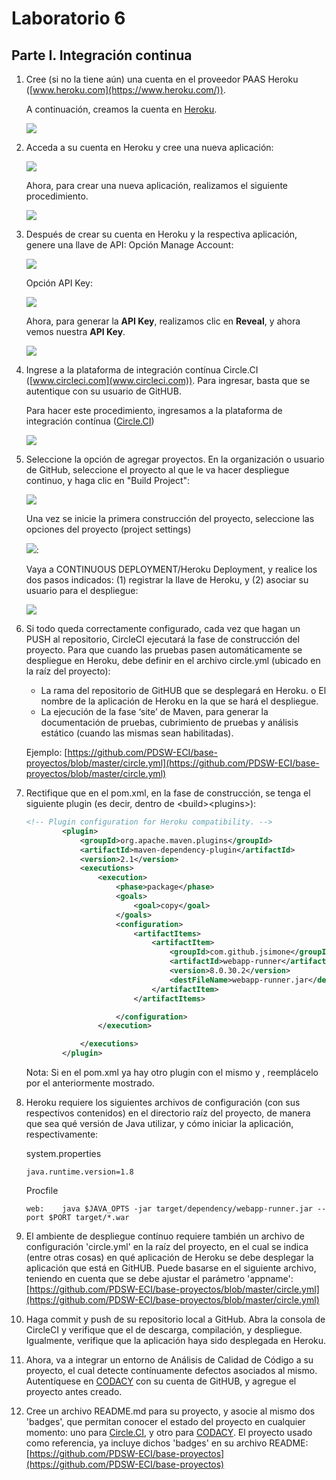 # Laboratorio 6
## Parte I. Integración continua

1. Cree (si no la tiene aún) una cuenta en el proveedor PAAS Heroku ([www.heroku.com](https://www.heroku.com/)).

	A continuación, creamos la cuenta en [Heroku](https://www.heroku.com/).

	<img  src="https://github.com/JuanMunozD/CVDS-6/blob/master/Im%C3%A1genes/Parte1.1.PNG">

2. Acceda a su cuenta en Heroku y cree una nueva aplicación:

	<img  src="https://github.com/PDSW-ECI/WebApp-Heroku-CircleCI-CI/blob/master/img/HerokuCreateApp.png">
	
	Ahora, para crear una nueva aplicación, realizamos el siguiente procedimiento.
	
	<img  src="https://github.com/JuanMunozD/CVDS-6/blob/master/Im%C3%A1genes/Parte1.2.png">

3. Después de crear su cuenta en Heroku y la respectiva aplicación, genere una llave de API: Opción Manage Account:

	<img  src="https://github.com/PDSW-ECI/WebApp-Heroku-CircleCI-CI/blob/master/img/ManageAccount.png">
	
	Opción API Key:
	
	<img  src="https://github.com/PDSW-ECI/WebApp-Heroku-CircleCI-CI/blob/master/img/GenerateKey.png">
	
	Ahora, para generar la **API Key**, realizamos clic en **Reveal**, y ahora vemos nuestra **API Key**.
	
	<img  src="https://github.com/JuanMunozD/CVDS-6/blob/master/Im%C3%A1genes/Parte1.3.png">

4. Ingrese a la plataforma de integración contínua Circle.CI ([www.circleci.com](www.circleci.com)). Para ingresar, basta que se autentique con su usuario de GitHUB.

	Para hacer este procedimiento, ingresamos a la plataforma de integración contínua ([Circle.CI](https://circleci.com/))

	<img  src="https://github.com/JuanMunozD/CVDS-6/blob/master/Im%C3%A1genes/Parte1.4.png">

5. Seleccione la opción de agregar proyectos. En la organización o usuario de GitHub, seleccione el proyecto al que le va hacer despliegue continuo, y haga clic en "Build Project":

	<img  src="https://github.com/PDSW-ECI/WebApp-Heroku-CircleCI-CI/blob/master/img/AppBuild.png">

	Una vez se inicie la primera construcción del proyecto, seleccione las opciones del proyecto (project settings)

	<img  src="https://github.com/PDSW-ECI/WebApp-Heroku-CircleCI-CI/blob/master/img/ProjectSettings2.png">:

	Vaya a CONTINUOUS DEPLOYMENT/Heroku Deployment, y realice los dos pasos indicados: (1) registrar la llave de Heroku, y (2) asociar su usuario para el despliegue:

	<img  src="https://github.com/PDSW-ECI/WebApp-Heroku-CircleCI-CI/blob/master/img/SetDeployUser.png">



6. Si todo queda correctamente configurado, cada vez que hagan un PUSH al repositorio, CircleCI ejecutará la fase de construcción del proyecto. Para que cuando las pruebas pasen automáticamente se despliegue en Heroku, debe definir en el archivo circle.yml (ubicado en la raíz del proyecto):
	* La rama del repositorio de GitHUB que se desplegará en Heroku. o El nombre de la aplicación de Heroku en la que se hará el
despliegue.
	* La ejecución de la fase ‘site’ de Maven, para generar la
documentación de pruebas, cubrimiento de pruebas y análisis estático (cuando las mismas sean habilitadas).

	Ejemplo:
	[https://github.com/PDSW-ECI/base-proyectos/blob/master/circle.yml](https://github.com/PDSW-ECI/base-proyectos/blob/master/circle.yml)


7. Rectifique que en el pom.xml, en la fase de construcción, se tenga el siguiente plugin (es decir, dentro de \<build>\<plugins>):

	```xml
	<!-- Plugin configuration for Heroku compatibility. -->
            <plugin>
                <groupId>org.apache.maven.plugins</groupId>
                <artifactId>maven-dependency-plugin</artifactId>
                <version>2.1</version>
                <executions>
                    <execution>
                        <phase>package</phase>
                        <goals>
                            <goal>copy</goal>
                        </goals>
                        <configuration>
                            <artifactItems>
                                <artifactItem>
                                    <groupId>com.github.jsimone</groupId>
                                    <artifactId>webapp-runner</artifactId>
                                    <version>8.0.30.2</version>
                                    <destFileName>webapp-runner.jar</destFileName>
                                </artifactItem>
                            </artifactItems>

                        </configuration>
                    </execution>

                </executions>
            </plugin>
 	```           		
	
	Nota: Si en el pom.xml ya hay otro plugin con el mismo <groupId> y <artifactId>, reemplácelo por el anteriormente mostrado.

8. Heroku requiere los siguientes archivos de configuración (con sus respectivos contenidos) en el directorio raíz del proyecto, de manera que sea qué versión de Java utilizar, y cómo iniciar la aplicación, respectivamente:

	system.properties

	```
	java.runtime.version=1.8
	```

	Procfile 

	```
	web:    java $JAVA_OPTS -jar target/dependency/webapp-runner.jar --port $PORT target/*.war
	```

9. El ambiente de despliegue contínuo requiere también un archivo de configuración 'circle.yml' en la raíz del proyecto, en el cual se indica (entre otras cosas) en qué aplicación de Heroku se debe desplegar la aplicación que está en GitHUB. Puede basarse en el siguiente archivo, teniendo en cuenta que se debe ajustar el parámetro 'appname': [https://github.com/PDSW-ECI/base-proyectos/blob/master/circle.yml](https://github.com/PDSW-ECI/base-proyectos/blob/master/circle.yml)

10. Haga commit y push de su repositorio local a GitHub. Abra la consola de CircleCI y verifique que el de descarga, compilación, y despliegue. Igualmente, verifique que la aplicación haya sido desplegada en Heroku.

11. Ahora, va a integrar un entorno de Análisis de Calidad de Código a su proyecto, el cual detecte contínuamente defectos asociados al mismo. Autentíquese en [CODACY](https://www.codacy.com ) con su cuenta de GitHUB, y agregue el proyecto antes creado.

12. Cree un archivo README.md para su proyecto, y asocie al mismo dos 'badges', que permitan conocer el estado del proyecto en cualquier momento: uno para [Circle.CI](https://circleci.com/docs/1.0/status-badges/), y otro para [CODACY](https://support.codacy.com/hc/en-us/articles/212799365-Badges). El proyecto usado como referencia, ya incluye dichos 'badges' en su archivo README: [https://github.com/PDSW-ECI/base-proyectos](https://github.com/PDSW-ECI/base-proyectos)
